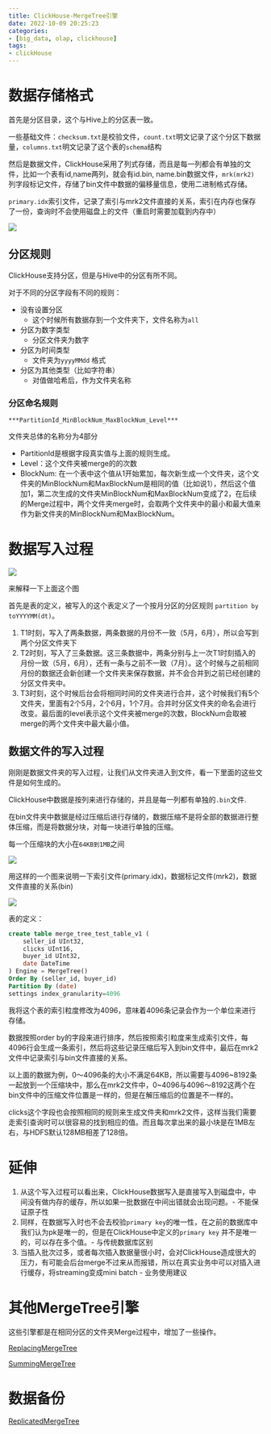 ```yaml
---
title: ClickHouse-MergeTree引擎
date: 2022-10-09 20:25:23
categories:
- [big_data, olap, clickhouse]
tags: 
- clickHouse
---
```

# 数据存储格式

首先是分区目录，这个与Hive上的分区表一致。

一些基础文件：`checksum.txt`是校验文件，`count.txt`明文记录了这个分区下数据量，`columns.txt`明文记录了这个表的`schema`结构

然后是数据文件，ClickHouse采用了列式存储，而且是每一列都会有单独的文件，比如一个表有id,name两列，就会有id.bin, name.bin数据文件，`mrk(mrk2)` 列字段标记文件，存储了bin文件中数据的偏移量信息，使用二进制格式存储。

`primary.idx`索引文件，记录了索引与mrk2文件直接的关系，索引在内存也保存了一份，查询时不会使用磁盘上的文件（重启时需要加载到内存中）

![](https://raw.githubusercontent.com/liunaijie/images/master/clickhouse-data-save-pattern.png)

## 分区规则

ClickHouse支持分区，但是与Hive中的分区有所不同。

对于不同的分区字段有不同的规则：

-   没有设置分区
    -   这个时候所有数据存到一个文件夹下，文件名称为`all`
-   分区为数字类型
    -   分区文件夹为数字
-   分区为时间类型
    -   文件夹为`yyyyMMdd` 格式
-   分区为其他类型（比如字符串）
    -   对值做哈希后，作为文件夹名称

### **分区**命名规则

`***PartitionId_MinBlockNum_MaxBlockNum_Level***`

文件夹总体的名称分为4部分

-   PartitionId是根据字段真实值与上面的规则生成。
-   Level：这个文件夹被merge的的次数
-   BlockNum: 在一个表中这个值从1开始累加，每次新生成一个文件夹，这个文件夹的MinBlockNum和MaxBlockNum是相同的值（比如说1），然后这个值加1，第二次生成的文件夹MinBlockNum和MaxBlockNum变成了2，在后续的Merge过程中，两个文件夹merge时，会取两个文件夹中的最小和最大值来作为新文件夹的MinBlockNum和MaxBlockNum。

# 数据写入过程
![](https://raw.githubusercontent.com/liunaijie/images/master/write-process.png)

来解释一下上面这个图

首先是表的定义，被写入的这个表定义了一个按月分区的分区规则 `partition by toYYYYMM(dt)`。

1.  T1时刻，写入了两条数据，两条数据的月份不一致（5月，6月），所以会写到两个分区文件夹下
2.  T2时刻，写入了三条数据。这三条数据中，两条分别与上一次T1时刻插入的月份一致（5月，6月），还有一条与之前不一致（7月）。这个时候与之前相同月份的数据还会新创建一个文件夹来保存数据，并不会合并到之前已经创建的分区文件夹中。
3.  T3时刻，这个时候后台会将相同时间的文件夹进行合并，这个时候我们有5个文件夹，里面有2个5月，2个6月，1个7月。合并时分区文件夹的命名会进行改变。最后面的level表示这个文件夹被merge的次数，BlockNum会取被merge的两个文件夹中最大最小值。

## 数据文件的写入过程

刚刚是数据文件夹的写入过程，让我们从文件夹进入到文件，看一下里面的这些文件是如何生成的。

ClickHouse中数据是按列来进行存储的，并且是每一列都有单独的`.bin`文件.

在bin文件夹中数据是经过压缩后进行存储的，数据压缩不是将全部的数据进行整体压缩，而是将数据分块，对每一块进行单独的压缩。

每一个压缩块的大小在`64KB到1MB`之间

![](https://raw.githubusercontent.com/liunaijie/images/master/data-block.png)

用这样的一个图来说明一下索引文件(primary.idx)，数据标记文件(mrk2)，数据文件直接的关系(bin)

![](https://raw.githubusercontent.com/liunaijie/images/master/index-mapping.png)

表的定义：

```sql
create table merge_tree_test_table_v1 (
	seller_id UInt32,
	clicks UInt16,
	buyer_id UInt32,
	date DateTime
) Engine = MergeTree()
Order By (seller_id, buyer_id)
Partition By (date)
settings index_granularity=4096
```

我将这个表的索引粒度修改为4096，意味着4096条记录会作为一个单位来进行存储。

数据按照order by的字段来进行排序，然后按照索引粒度来生成索引文件，每4096行会生成一条索引，然后将这些记录压缩后写入到bin文件中，最后在mrk2文件中记录索引与bin文件直接的关系。

以上面的数据为例，0～4096条的大小不满足64KB，所以需要与4096~8192条一起放到一个压缩块中，那么在mrk2文件中，0~4096与4096～8192这两个在bin文件中的压缩文件位置是一样的，但是在解压缩后的位置是不一样的。

clicks这个字段也会按照相同的规则来生成文件夹和mrk2文件，这样当我们需要走索引查询时可以很容易的找到相应的值。而且每次拿出来的最小块是在1MB左右，与HDFS默认128MB相差了128倍。

# **延伸**

1.  从这个写入过程可以看出来，ClickHouse数据写入是直接写入到磁盘中，中间没有做内存的缓存，所以如果一批数据在中间出错就会出现问题。- 不能保证原子性
2.  同样，在数据写入时也不会去校验`primary key`的唯一性，在之前的数据库中我们认为pk是唯一的，但是在ClickHouse中定义的`primary key` 并不是唯一的，可以存在多个值。- 与传统数据库区别
3.  当插入批次过多，或者每次插入数据量很小时，会对ClickHouse造成很大的压力，有可能会后台merge不过来从而报错，所以在真实业务中可以对插入进行缓存，将streaming变成mini batch - 业务使用建议

# 其他MergeTree引擎

这些引擎都是在相同分区的文件夹Merge过程中，增加了一些操作。

[ReplacingMergeTree](ReplacingMergeTree.md)

[SummingMergeTree](SummingMergeTree.md)

# 数据备份
[ReplicatedMergeTree](ReplicatedMergeTree.md)
